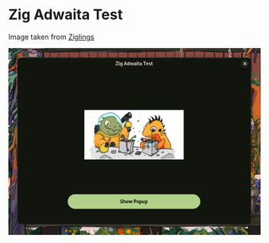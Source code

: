 # Zig Adwaita Test

Image taken from [Ziglings](https://codeberg.org/ziglings/exercises/)

![Compiled application, that contains an image of two cartoon iguanas, and a big button containing the label "Show Popup"](assets/screenshot.png)
